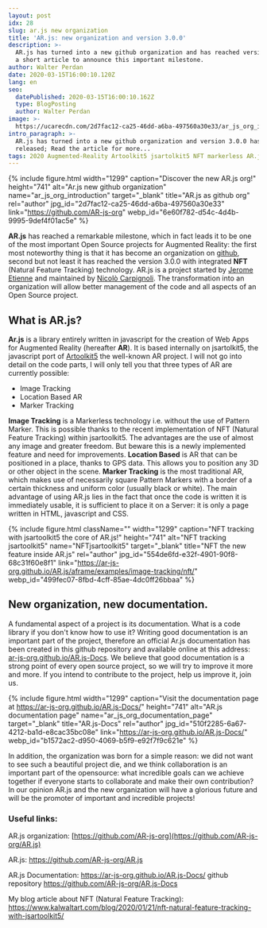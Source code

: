 ```yaml
---
layout: post
idx: 28
slug: ar.js new organization
title: 'AR.js: new organization and version 3.0.0'
description: >-
  AR.js has turned into a new github organization and has reached version 3.0.0;
  a short article to announce this important milestone.
author: Walter Perdan
date: 2020-03-15T16:00:10.120Z
lang: en
seo:
  datePublished: 2020-03-15T16:00:10.162Z
  type: BlogPosting
  author: Walter Perdan
image: >-
  https://ucarecdn.com/2d7fac12-ca25-46dd-a6ba-497560a30e33/ar_js_org_introduction.jpg
intro_paragraph: >-
  AR.js has turned into a new github organization and version 3.0.0 has been
  released; Read the article for more...
tags: 2020 Augmented-Reality Artoolkit5 jsartolkit5 NFT markerless AR.js-org
---
```

{% include figure.html width="1299" caption="Discover the new AR.js org!" height="741" alt="Ar.js new github organization" name="ar_js_org_introduction" target="_blank" title="AR.js as github org" rel="author" jpg_id="2d7fac12-ca25-46dd-a6ba-497560a30e33" link="https://github.com/AR-js-org" webp_id="6e60f782-d54c-4d4b-9995-9def4f01ac5e" %}

**AR.js** has reached a remarkable milestone, which in fact leads it to be one of the most important Open Source projects for Augmented Reality: the first most noteworthy thing is that it has become an organization on [github](https://ar-js-org.github.io/), second but not least it has reached the version 3.0.0 with integrated **NFT** (Natural Feature Tracking) technology. AR.js is a project started by [Jerome Etienne](https://github.com/jeromeetienne) and maintained by [Nicolò Carpignoli](https://github.com/nicolocarpignoli). The transformation into an organization will allow better management of the code and all aspects of an Open Source project.

## What is AR.js?

**Ar.js** is a library entirely written in javascript for the creation of Web Apps for Augmented Reality (hereafter **AR**). It is based internally on jsartolkit5, the javascript port of [Artoolkit5](https://github.com/artoolkitx/artoolkit5) the well-known AR project. I will not go into detail on the code parts, I will only tell you that three types of AR are currently possible:

* Image Tracking
* Location Based AR
* Marker Tracking

**Image Tracking**  is a Markerless technology i.e. without the use of Pattern Marker. This is possible thanks to the recent implementation of NFT (Natural Feature Tracking) within jsartoolkit5. The advantages are the use of almost any image and greater freedom. But beware this is a newly implemented feature and need for improvements. **Location Based** is AR that can be positioned in a place, thanks to GPS data. This allows you to position any 3D or other object in the scene. **Marker Tracking** is the most traditional AR, which makes use of necessarily square Pattern Markers with a border of a certain thickness and uniform color (usually black or white). The main advantage of using AR.js lies in the fact that once the code is written it is immediately usable, it is sufficient to place it on a Server: it is only a page written in HTML, javascript and CSS.

{% include figure.html className="" width="1299" caption="NFT tracking with jsartoolkit5 the core of AR.js!" height="741" alt="NFT tracking jsartoolkit5" name="NFTjsartoolkit5" target="_blank" title="NFT the new feature inside AR.js" rel="author" jpg_id="554de6fd-e32f-4901-90f8-68c31f60e8f1" link="https://ar-js-org.github.io/AR.js/aframe/examples/image-tracking/nft/" webp_id="499fec07-8fbd-4cff-85ae-4dc0ff26bbaa" %}

## New organization, new documentation.

A fundamental aspect of a project is its documentation. What is a code library if you don't know how to use it? Writing good documentation is an important part of the project, therefore an official Ar.js documentation has been created in this github repository and available online at this address: [ar-js-org.github.io/AR.js-Docs](https://ar-js-org.github.io/AR.js-Docs/). We believe that good documentation is a strong point of every open source project, so we will try to improve it more and more. If you intend to contribute to the project, help us improve it, join us.

{% include figure.html width="1299" caption="Visit the documentation page at https://ar-js-org.github.io/AR.js-Docs/" height="741" alt="AR.js documentation page" name="ar_js_org_documentation_page" target="_blank" title="AR.js-Docs" rel="author" jpg_id="510f2285-6a67-4212-ba1d-e8cac35bc08e" link="https://ar-js-org.github.io/AR.js-Docs/" webp_id="b1572ac2-d950-4069-b5f9-e92f7f9c621e" %}

In addition, the organization was born for a simple reason: we did not want to see such a beautiful project die, and we think collaboration is an important part of the opensource: what incredible goals can we achieve together if everyone starts to collaborate and make their own contribution? In our opinion AR.js and the new organization will have a glorious future and will be the promoter of important and incredible projects!

### Useful links:

AR.js organization: [https://github.com/AR-js-org](https://github.com/AR-js-org/AR.js)

AR.js: <https://github.com/AR-js-org/AR.js>

AR.js Documentation: <https://ar-js-org.github.io/AR.js-Docs/> github repository <https://github.com/AR-js-org/AR.js-Docs>

My blog article about NFT (Natural Feature Tracking): <https://www.kalwaltart.com/blog/2020/01/21/nft-natural-feature-tracking-with-jsartoolkit5/>